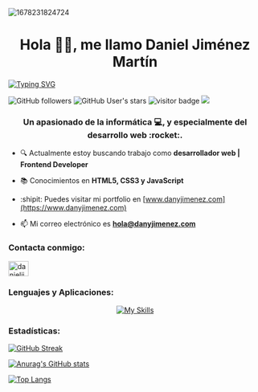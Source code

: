 ![1678231824724](https://github.com/danieljimenezmartin/danieljimenezmartin/assets/117579989/c6cf1ac4-0ac3-429f-9105-8c44916d2872)
<h1 align="center">Hola 👨‍💻, me llamo Daniel Jiménez Martín</h1>

[![Typing SVG](https://readme-typing-svg.herokuapp.com?font=Fira+Code&weight=500&size=30&pause=1000&color=FFC300&center=true&width=1000&lines=FRONT-END+DEVELOPER)](https://git.io/typing-svg)

![GitHub followers](https://img.shields.io/github/followers/danieljimenezmartin?style=social) ![GitHub User's stars](https://img.shields.io/github/stars/danieljimenezmartin?style=social) ![visitor badge](https://visitor-badge.imlete.cn/?id=danieljimenezmartin.danieljimenezmartin&color=ffc300&style=plastic) ![](https://komarev.com/ghpvc/?username=danieljimenezmartin&color=ffc300&style=plastic)  

<h3 align="center">Un apasionado de la informática 💻, y especialmente del desarrollo web :rocket:.</h3>

- 🔍 Actualmente estoy buscando trabajo como **desarrollador web | Frontend Developer**

- 📚 Conocimientos en **HTML5, CSS3 y JavaScript**

- :shipit: Puedes visitar mi portfolio en [www.danyjimenez.com](https://www.danyjimenez.com)

- 📫 Mi correo electrónico es **hola@danyjimenez.com**

<h3 align="left">Contacta conmigo:</h3>
<p align="left">
<a href="https://www.linkedin.com/in/dany-jimenez/" target="blank"><img align="center" src="https://raw.githubusercontent.com/rahuldkjain/github-profile-readme-generator/master/src/images/icons/Social/linked-in-alt.svg" alt="danieljimenezmartin" height="30" width="40" /></a>
</p>

<h3 align="left">Lenguajes y Aplicaciones:</h3>

<div align="center">
	
 [![My Skills](https://skillicons.dev/icons?i=html,css,js,php,bootstrap,wordpress,ai,ps,vscode,discord,github,linux)](https://skillicons.dev)
 
</div>

<h3 align="left">Estadísticas:</h3>

<a href="https://github.com/danieljimenezmartin/">
	
[![GitHub Streak](http://github-readme-streak-stats.herokuapp.com?user=danieljimenezmartin&theme=great-gatsby&date_format=j%20M%5B%20Y%5D)](https://git.io/streak-stats)

[![Anurag's GitHub stats](https://github-readme-stats.vercel.app/api?username=danieljimenezmartin&show_icons=true&theme=vision-friendly-dark)](https://github.com/anuraghazra/github-readme-stats)
	
[![Top Langs](https://github-readme-stats.vercel.app/api/top-langs/?username=danieljimenezmartin&layout=compact&theme=vision-friendly-dark)](https://github.com/anuraghazra/github-readme-stats)
</a>
